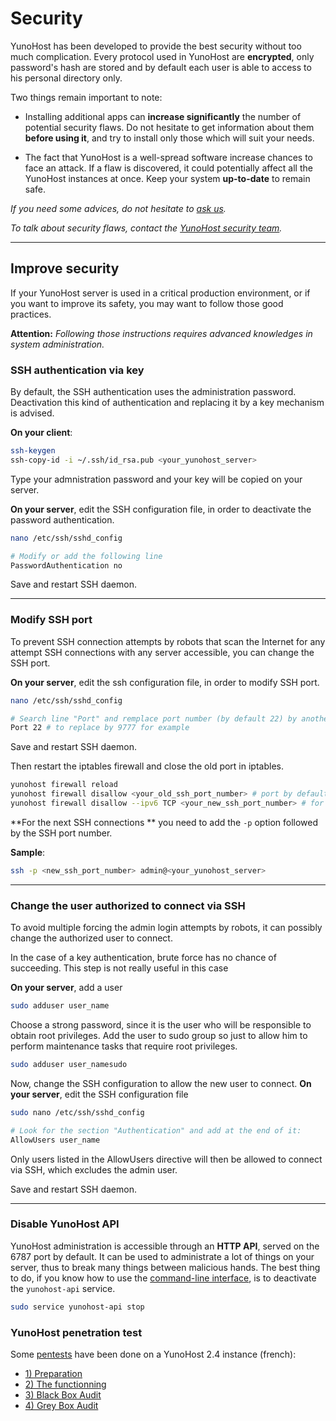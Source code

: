 # Security

YunoHost has been developed to provide the best security without too much complication. Every protocol used in YunoHost are **encrypted**, only password's hash are stored and by default each user is able to access to his personal directory only.

Two things remain important to note:

* Installing additional apps can **increase significantly** the number of potential security flaws. Do not hesitate to get information about them **before using it**, and try to install only those which will suit your needs.

* The fact that YunoHost is a well-spread software increase chances to face an attack. If a flaw is discovered, it could potentially affect all the YunoHost instances at once. Keep your system **up-to-date** to remain safe.

*If you need some advices, do not hesitate to [ask us](/help).*

*To talk about security flaws, contact the [YunoHost security team](/security_team).*

---

## Improve security
If your YunoHost server is used in a critical production environment, or if you want to improve its safety, you may want to follow those good practices.

**Attention:** *Following those instructions requires advanced knowledges in system administration.*

### SSH authentication via key
By default, the SSH authentication uses the administration password. Deactivation this kind of authentication and replacing it by a key mechanism is advised.

**On your client**:

```bash
ssh-keygen
ssh-copy-id -i ~/.ssh/id_rsa.pub <your_yunohost_server>
```

Type your admnistration password and your key will be copied on your server. 

**On your server**, edit the SSH configuration file, in order to deactivate the password authentication.

```bash
nano /etc/ssh/sshd_config

# Modify or add the following line
PasswordAuthentication no
```

Save and restart SSH daemon.

---

### Modify SSH port

To prevent SSH connection attempts by robots that scan the Internet for any attempt SSH connections with any server accessible, you can change the SSH port.

**On your server**, edit the ssh configuration file, in order to modify SSH port.

```bash
nano /etc/ssh/sshd_config

# Search line "Port" and remplace port number (by default 22) by another not used number
Port 22 # to replace by 9777 for example
```

Save and restart SSH daemon.

Then restart the iptables firewall and close the old port in iptables.

```bash
yunohost firewall reload
yunohost firewall disallow <your_old_ssh_port_number> # port by default 22
yunohost firewall disallow --ipv6 TCP <your_new_ssh_port_number> # for ipv6
``` 

**For the next SSH connections ** you need to add the `-p` option followed by the SSH port number.

**Sample**:

```bash
ssh -p <new_ssh_port_number> admin@<your_yunohost_server>
``` 

---

### Change the user authorized to connect via SSH

To avoid multiple forcing the admin login attempts by robots, it can possibly change the authorized user to connect.

<div class="alert alert-info" markdown="1">
In the case of a key authentication, brute force has no chance of succeeding. This step is not really useful in this case
</div>

**On your server**, add a user
```bash
sudo adduser user_name
```
Choose a strong password, since it is the user who will be responsible to obtain root privileges.
Add the user to sudo group so just to allow him to perform maintenance tasks that require root privileges.
```bash
sudo adduser user_namesudo
```

Now, change the SSH configuration to allow the new user to connect.
**On your server**, edit the SSH configuration file
```bash
sudo nano /etc/ssh/sshd_config

# Look for the section "Authentication" and add at the end of it:
AllowUsers user_name
```
Only users listed in the AllowUsers directive will then be allowed to connect via SSH, which excludes the admin user.

Save and restart SSH daemon.

---

### Disable YunoHost API
YunoHost administration is accessible through an **HTTP API**, served on the 6787 port by default. It can be used to administrate a lot of things on your server, thus to break many things between malicious hands. The best thing to do, if you know how to use the [command-line interface](/moulinette), is to deactivate the `yunohost-api` service.

```bash
sudo service yunohost-api stop
```

### YunoHost penetration test

Some [pentests](https://en.wikipedia.org/wiki/Penetration_test) have been done on a YunoHost 2.4 instance (french):

- [1) Preparation](https://exadot.fr/2016/07/03/pentest-dune-instance-yunohost-1-preparation)
- [2) The functionning](https://exadot.fr/2016/07/12/pentest-dune-instance-yunohost-2-le-fonctionnement)
- [3) Black Box Audit](https://exadot.fr/2016/08/26/pentest-dune-instance-yunohost-3-audit-en-black-box)
- [4) Grey Box Audit](https://exadot.fr/2016/11/03/pentest-dune-instance-yunohost-4-audit-en-grey-box)

